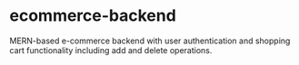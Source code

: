 # ecommerce-backend
MERN-based e-commerce backend with user authentication and shopping cart functionality including add and delete operations.
